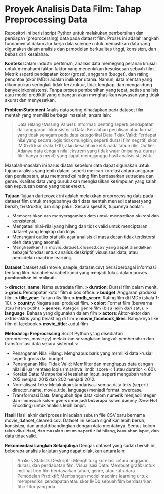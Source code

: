 # Proyek Analisis Data Film: Tahap Preprocessing Data
Repositori ini berisi script Python untuk melakukan pembersihan dan persiapan (preprocessing) data pada dataset film. Proses ini adalah langkah fundamental dalam alur kerja data science untuk memastikan data yang digunakan dalam analisis dan pemodelan berkualitas tinggi, konsisten, dan bebas dari kesalahan.

**Konteks**
Dalam industri perfilman, analisis data memegang peranan krusial untuk memahami faktor-faktor yang menentukan kesuksesan sebuah film. Metrik seperti pendapatan kotor (gross), anggaran (budget), dan rating penonton (skor IMDb) adalah indikator utama. Namun, data mentah yang dikumpulkan seringkali tidak terstruktur, tidak lengkap, dan mengandung banyak inkonsistensi. Tanpa proses pembersihan yang tepat, setiap analisis atau model prediktif yang dibangun akan menghasilkan wawasan yang tidak akurat dan menyesatkan.

**Problem Statement**
Analis data sering dihadapkan pada dataset film mentah yang memiliki berbagai masalah, antara lain:
> Data Hilang (Missing Values): Informasi penting seperti pendapatan dan anggaran.
> Inkonsistensi Data: Kesalahan penulisan atau format yang tidak seragam pada data kategorikal
> Data Tidak Valid: Terdapat nilai yang secara logis tidak mungkin, seperti durasi film negatif, skor IMDb di luar skala 1-10, atau kesalahan ketik pada tahun rilis.
> Outlier: Adanya data dengan nilai ekstrem yang tidak wajar (misalnya, durasi film hanya 5 menit) yang dapat mengganggu hasil analisis statistik.

Masalah-masalah ini harus diatasi sebelum data dapat digunakan untuk tujuan analisis yang lebih dalam, seperti mencari korelasi antara anggaran dan pendapatan, atau memprediksi rating film berdasarkan sutradara dan genre. Kualitas data yang buruk akan menghasilkan kesimpulan yang salah dan keputusan bisnis yang tidak efektif.

**Tujuan**
Tujuan dari proyek ini adalah melakukan preprocessing data pada dataset film untuk mengubahnya dari data mentah menjadi dataset yang bersih, terstruktur, dan siap pakai. Secara spesifik, tujuannya adalah:
- Membersihkan dan menyeragamkan data untuk memastikan akurasi dan konsistensi.
- Mengatasi nilai-nilai yang hilang dan tidak valid untuk menciptakan dataset yang lengkap dan logis.
- Menangani outlier statistik agar analisis di masa depan tidak terdistorsi oleh data yang anomali.
- Menghasilkan file movie_dataset_cleaned.csv yang dapat diandalkan sebagai fondasi untuk analisis deskriptif, visualisasi data, atau pemodelan machine learning.

**Dataset**
Dataset asli (movie_sample_dataset.csv) berisi berbagai informasi tentang film. Variabel-variabel kunci yang menjadi fokus dalam proses pembersihan ini meliputi:

**> director_name**: Nama sutradara film.
**> duration**: Durasi film dalam menit.
**> gross**: Pendapatan kotor film di box office.
**> budget**: Anggaran produksi film.
**> title_year**: Tahun rilis film.
**> imdb_score**: Rating film di IMDb (skala 1-10).
**> country**: Negara asal produksi film.
**> color**: Format film (berwarna atau hitam putih).
**> genres**: Kategori genre film (bisa lebih dari satu).
**> language**: Bahasa yang digunakan dalam film
**> actors**: Aktor-aktor dan aktris-aktris yang berakting di film
**> movie_facebook_likes**: Banyaknya like film di facebook
**> movie_title**: Judul film

**Metodologi Preprocessing**
Script Python yang disediakan (preprocess_movie.py) melakukan serangkaian langkah pembersihan dan transformasi data secara sistematis:
- Penanganan Nilai Hilang: Menghapus baris yang memiliki data krusial seperti gross dan budget.
- Penanganan Nilai Tidak Valid: Memfilter dan menghapus data dengan nilai di luar rentang logis (misalnya, imdb_score < 1 atau duration < 60).
- Koreksi Data: Memperbaiki kesalahan input, seperti mengubah tahun 205 menjadi 2015 dan 202 menjadi 2012.
- Normalisasi Teks: Melakukan standarisasi semua data teks (seperti director_name, movie_title, language) menjadi format lowercase.
- Transformasi Data: Mengubah tipe data kolom numerik menjadi integer dan memecah kolom genres menjadi beberapa kolom dummy (One-Hot Encoding) untuk analisis lebih lanjut.

**Hasil**
Hasil akhir dari proses ini adalah sebuah file CSV baru bernama movie_dataset_cleaned.csv. Dataset ini secara signifikan lebih bersih, konsisten, dan andal dibandingkan dengan data mentahnya. Semua kolom telah divalidasi, dan masalah umum seperti nilai hilang, kesalahan input, dan data tidak valid.

**Rekomendasi Langkah Selanjutnya**
Dengan dataset yang sudah bersih ini, beberapa analisis lanjutan yang dapat dilakukan antara lain:
> Analisis Statistik Deskriptif: Menghitung korelasi antara anggaran, durasi, dan pendapatan film.
> Visualisasi Data: Membuat grafik untuk melihat tren film berdasarkan tahun, genre, atau sutradara.
> Pemodelan Prediktif: Membangun model machine learning untuk memprediksi pendapatan atau skor IMDb sebuah film berdasarkan fitur-fitur yang ada.
